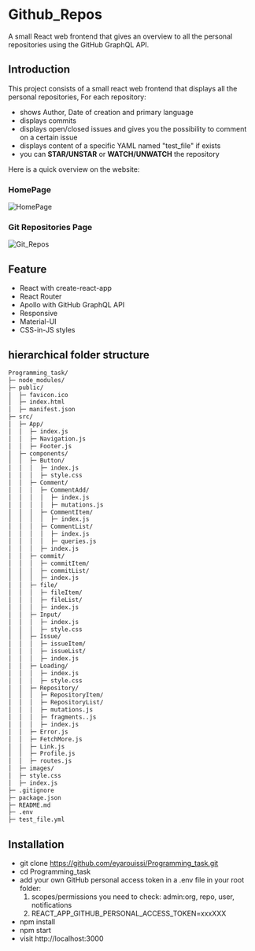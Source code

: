 # Github_Repos
A small React web frontend that gives an overview to all the personal repositories using the GitHub GraphQL API.
## Introduction
This project consists of a small react web frontend that displays all the personal repositories, For each repository:
*  shows Author, Date of creation and primary language
*  displays commits
*  displays open/closed issues and gives you the possibility to comment on a certain issue
*  displays content of a specific YAML named "test_file" if exists
*  you can **STAR/UNSTAR** or **WATCH/UNWATCH** the repository


Here is a quick overview on the website:

### HomePage

![HomePage](https://user-images.githubusercontent.com/63970415/151379676-a6473dc6-23b6-43bd-a2e1-10770cfb719f.PNG)

### Git Repositories Page

![Git_Repos](https://user-images.githubusercontent.com/63970415/151380659-01727f38-9867-4c0c-b163-6708e6f785b5.PNG)

## Feature
*  React with create-react-app
*  React Router 
*  Apollo with GitHub GraphQL API
*  Responsive
*  Material-UI 
*  CSS-in-JS styles

## hierarchical folder structure
```bash
Programming_task/
├─ node_modules/
├─ public/
│  ├─ favicon.ico
│  ├─ index.html
│  ├─ manifest.json
├─ src/
│  ├─ App/
│  │  ├─ index.js
│  │  ├─ Navigation.js
│  │  ├─ Footer.js
│  ├─ components/
│  │  ├─ Button/
│  │  │  ├─ index.js
│  │  │  ├─ style.css
│  │  ├─ Comment/
│  │  │  ├─ CommentAdd/
│  │  │  │  ├─ index.js
│  │  │  │  ├─ mutations.js
│  │  │  ├─ CommentItem/
│  │  │  │  ├─ index.js
│  │  │  ├─ CommentList/
│  │  │  │  ├─ index.js
│  │  │  │  ├─ queries.js
│  │  │  ├─ index.js
│  │  ├─ commit/
│  │  │  ├─ commitItem/
│  │  │  ├─ commitList/
│  │  │  ├─ index.js
│  │  ├─ file/
│  │  │  ├─ fileItem/
│  │  │  ├─ fileList/
│  │  │  ├─ index.js
│  │  ├─ Input/
│  │  │  ├─ index.js
│  │  │  ├─ style.css
│  │  ├─ Issue/
│  │  │  ├─ issueItem/
│  │  │  ├─ issueList/
│  │  │  ├─ index.js
│  │  ├─ Loading/
│  │  │  ├─ index.js
│  │  │  ├─ style.css
│  │  ├─ Repository/
│  │  │  ├─ RepositoryItem/
│  │  │  ├─ RepositoryList/
│  │  │  ├─ mutations.js
│  │  │  ├─ fragments..js
│  │  │  ├─ index.js
│  │  ├─ Error.js
│  │  ├─ FetchMore.js
│  │  ├─ Link.js
│  │  ├─ Profile.js
│  │  ├─ routes.js
│  ├─ images/
│  ├─ style.css
│  ├─ index.js
├─ .gitignore
├─ package.json
├─ README.md
├─ .env
├─ test_file.yml
```

## Installation

*  git clone https://github.com/eyarouissi/Programming_task.git
*  cd Programming_task
*  add your own GitHub personal access token in a .env file in your root folder:
   1. scopes/permissions you need to check: admin:org, repo, user, notifications
   2. REACT_APP_GITHUB_PERSONAL_ACCESS_TOKEN=xxxXXX
*  npm install
*  npm start
*  visit http://localhost:3000
